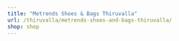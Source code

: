 ```yaml
---
title: "Metrends Shoes & Bags Thiruvalla"
url: /thiruvalla/metrends-shoes-and-bags-thiruvalla/
shop: shop
---
```

